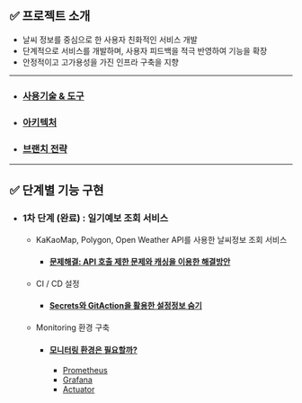 ## ✅ 프로젝트 소개

* 날씨 정보를 중심으로 한 사용자 친화적인 서비스 개발
* 단계적으로 서비스를 개발하며, 사용자 피드백을 적극 반영하여 기능을 확장
* 안정적이고 고가용성을 가진 인프라 구축을 지향

---

- ### [사용기술 & 도구](https://github.com/seulee0862/project02-server/wiki/%EA%B8%B0%EC%88%A0-&-%EB%8F%84%EA%B5%AC)
- ### [아키텍처](https://github.com/seulee0862/project02-server/wiki/Infra-architecture)
- ### [브랜치 전략](https://github.com/seulee0862/project02-server/wiki/%EB%B8%8C%EB%9E%9C%EC%B9%98-%EC%A0%84%EB%9E%B5)

---
## ✅ 단계별 기능 구현

- ### 1차 단계 (완료) : 일기예보 조회 서비스
  - KaKaoMap, Polygon, Open Weather API를 사용한 날씨정보 조회 서비스
    - #### [문제해결: API 호출 제한 문제와 캐싱을 이용한 해결방안](https://daffy-molecule-d69.notion.site/API-2895b740caec454cb500090f68023c48?pvs=4)
  - CI / CD 설정
    - #### [Secrets와 GitAction을 활용한 설정정보 숨기](https://daffy-molecule-d69.notion.site/API-KEY-898c2399eef048dc82e2b0b1351bbcb4?pvs=4)
  - Monitoring 환경 구축
    - #### [모니터링 환경은 필요할까?](https://daffy-molecule-d69.notion.site/d41f5f5571b643089888e5681afaaacf?pvs=4)
      - [Prometheus](https://daffy-molecule-d69.notion.site/Prometheus-45b6b7a85bc249fb941b49e269d5b8ab)
      - [Grafana](https://daffy-molecule-d69.notion.site/Prometheus-45b6b7a85bc249fb941b49e269d5b8ab)
      - [Actuator](https://daffy-molecule-d69.notion.site/Actuator-ad7c10d0542e4929ae023faa16382138)






